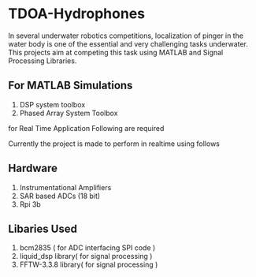 # TDOA-Hydrophones
In several underwater robotics competitions, localization of pinger in the water body is one of the essential and very challenging tasks underwater. This projects aim at competing this task using MATLAB and Signal Processing Libraries.

For MATLAB Simulations
----------------------
1. DSP system toolbox
2. Phased Array System Toolbox

for Real Time Application Following are required

Currently the project is made to perform in realtime using follows

Hardware
----------
1. Instrumentational Amplifiers
2. SAR based ADCs (18 bit)
3. Rpi 3b

Libaries Used
-----------
1. bcm2835 ( for ADC interfacing SPI code )
2. liquid_dsp library( for signal processing )
3. FFTW-3.3.8 library( for signal processing )
